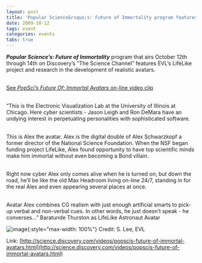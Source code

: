 ```yaml
---
layout: post
title: 'Popular Science&rsquo;s: Future of Immortality program features EVL&rsquo;s LifeLike Avatar Research'
date: 2009-10-12
tags: event
categories: events
tabs: true
---
```


<strong><em>Popular Science&rsquo;s: Future of Immortality</em></strong> program that airs October 12th through 14th on Discovery&rsquo;s &ldquo;The Science Channel&rdquo; features EVL&rsquo;s LifeLike project and research in the development of realistic avatars.<br><br>

<a href="http://science.discovery.com/videos/popscis-future-of-immortal-avatars.html">See <em>PopSci&rsquo;s Future Of: Immortal Avatars</em> on-line video clip</a><br><br>

&ldquo;This is the Electronic Visualization Lab at the University of Illinois at Chicago. Here cyber scientists - Jason Leigh and Ron DeMara have an undying interest in perpetuating personalities with sophisticated software.<br><br>

This is Alex the avatar. Alex is the digital double of Alex Schwarzkopf a former director of the National Science Foundation. When the NSF began funding project LifeLike, Alex found opportunity to have top scientific minds make him immortal without even becoming a Bond villain.<br><br>

Right now cyber Alex only comes alive when he is turned on; but down the road, he&rsquo;ll be like the old Max Headroom living on-line 24/7, standing in for the real Alex and even appearing several places at once.<br><br>

Avatar Alex combines CG realism with just enough artificial smarts to pick-up verbal and non-verbal cues. In other words, he just doesn&rsquo;t speak - he converses&hellip;&rdquo;
Baratunde Thurston as LifeLike Astronaut Avatar

![image](https://www.evl.uic.edu/output/originals/lifelike_astronaut_baratunde_sm.jpg-srcw.jpg){:style="max-width: 100%"}
Credit: S. Lee, EVL


Link: [http://science.discovery.com/videos/popscis-future-of-immortal-avatars.html](http://science.discovery.com/videos/popscis-future-of-immortal-avatars.html)

